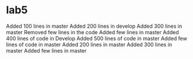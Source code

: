# lab5
Added 100 lines in master
Added 200 lines in develop
Added 300 lines in master
Removed few lines in the code
Added few lines in master
Added 400 lines of code in Develop
Added 500 lines of code in master
Added few lines of code in master
Added 200 lines in master
Added 300 lines in master
Added few lines in master
